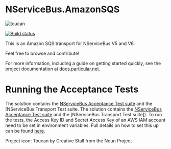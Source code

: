 NServiceBus.AmazonSQS
===============

![toucan](https://raw.githubusercontent.com/ahofman/NServiceBus.AmazonSQS/master/toucan-large.png)

[![Build status](https://ci.appveyor.com/api/projects/status/p4yb15sa17kq89gs/branch/master?svg=true)](https://ci.appveyor.com/project/ahofman/nservicebus-amazonsqs/branch/master)

This is an Amazon SQS transport for NServiceBus V5 and V6.

Feel free to browse and contribute!

For more information, including a guide on getting started quickly, see the project documentation at [docs.particular.net](https://docs.particular.net/transports/sqs/).

Running the Acceptance Tests
===============

The solution contains the [NServiceBus Acceptance Test suite](https://www.nuget.org/packages/NServiceBus.AcceptanceTests.Sources/) and the [NServiceBus Transport Test suite. 
The solution contains the [NServiceBus Acceptance Test suite](https://www.nuget.org/packages/NServiceBus.AcceptanceTests.Sources/) and the [NServiceBus Transport Test suite]). 
To run the tests, the Access Key ID and Secret Access Key of an AWS IAM account need to be set in environment variables. Full details on how to set this up can be found [here](https://docs.particular.net/transports/sqs/#getting-started-set-up-an-aws-account).


Project icon: Toucan by Creative Stall from the Noun Project
